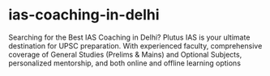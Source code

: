 # ias-coaching-in-delhi
Searching for the Best IAS Coaching in Delhi? Plutus IAS is your ultimate destination for UPSC preparation. With experienced faculty, comprehensive coverage of General Studies (Prelims &amp; Mains) and Optional Subjects, personalized mentorship, and both online and offline learning options
